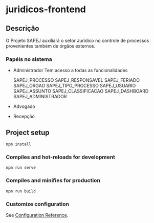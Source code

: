 # juridicos-frontend

## Descrição
O Projeto SAPEJ auxiliará o setor Jurídico no controle de processos provenientes também de órgãos externos.

### Papéis no sistema
- Administrador
    Tem acesso a todas as funcionalidades

    SAPEJ_PROCESSO
    SAPEJ_RESPONSAVEL
    SAPEJ_FERIADO
    SAPEJ_ORGAO
    SAPEJ_TIPO_PROCESSO
    SAPEJ_USUARIO
    SAPEJ_ASSUNTO
    SAPEJ_CLASSIFICACAO
    SAPEJ_DASHBOARD
    SAPEJ_ADMINISTRADOR

- Advogado
- Recepção



## Project setup
```
npm install
```

### Compiles and hot-reloads for development
```
npm run serve
```

### Compiles and minifies for production
```
npm run build
```

### Customize configuration
See [Configuration Reference](https://cli.vuejs.org/config/).

